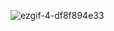 ![ezgif-4-df8f894e33](https://user-images.githubusercontent.com/75469131/178698887-13ed5b52-8dbe-47d9-9c37-7e00ff3044a3.gif)
